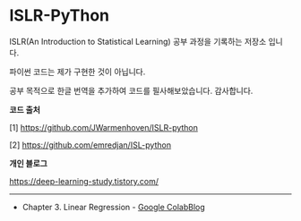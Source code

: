 # ISLR-PyThon
ISLR(An Introduction to Statistical Learning) 공부 과정을 기록하는 저장소 입니다.

파이썬 코드는 제가 구현한 것이 아닙니다.

공부 목적으로 한글 번역을 추가하여 코드를 필사해보았습니다. 감사합니다.

**코드 출처**

[1] https://github.com/JWarmenhoven/ISLR-python

[2] https://github.com/emredjan/ISL-python

**개인 블로그**

https://deep-learning-study.tistory.com/

---
- Chapter 3. Linear Regression - [Google Colab]()[Blog]()
